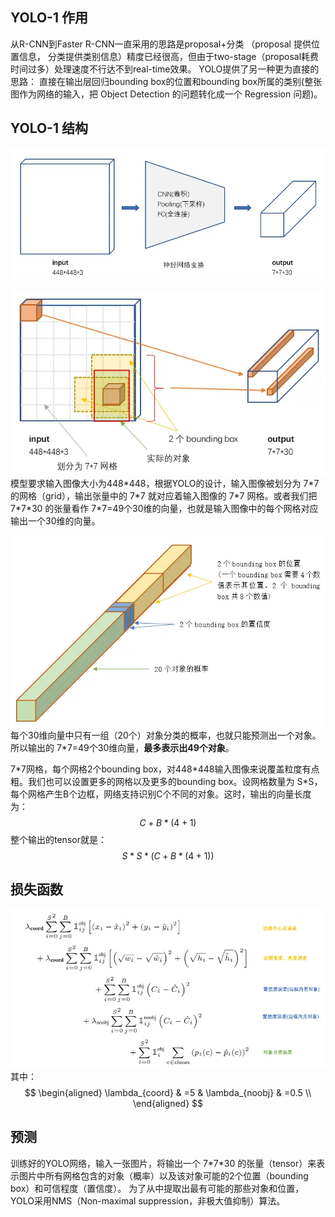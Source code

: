 ## YOLO-1 作用
从R-CNN到Faster R-CNN一直采用的思路是proposal+分类 （proposal 提供位置信息， 分类提供类别信息）精度已经很高，但由于two-stage（proposal耗费时间过多）处理速度不行达不到real-time效果。
YOLO提供了另一种更为直接的思路： 直接在输出层回归bounding box的位置和bounding box所属的类别(整张图作为网络的输入，把 Object Detection 的问题转化成一个 Regression 问题)。


## YOLO-1 结构
![alt text](image.png)

![alt text](image-1.png)
模型要求输入图像大小为448\*448，根据YOLO的设计，输入图像被划分为 7\*7 的网格（grid），输出张量中的 7\*7 就对应着输入图像的 7\*7 网格。或者我们把 7\*7\*30 的张量看作 7\*7=49个30维的向量，也就是输入图像中的每个网格对应输出一个30维的向量。

![alt text](image-2.png)
每个30维向量中只有一组（20个）对象分类的概率，也就只能预测出一个对象。所以输出的 7*7=49个30维向量，**最多表示出49个对象**。

7\*7网格，每个网格2个bounding box，对448\*448输入图像来说覆盖粒度有点粗。我们也可以设置更多的网格以及更多的bounding box。设网格数量为 S*S，每个网格产生B个边框，网络支持识别C个不同的对象。这时，输出的向量长度为：
$$C+B*(4+1)$$
整个输出的tensor就是：
$$S*S*(C+B*(4+1))$$

## 损失函数
![alt text](image-3.png)
其中：
$$
\begin{aligned}
\lambda_{coord} & =5 & \lambda_{noobj} & =0.5 \\
\end{aligned}
$$

## 预测
训练好的YOLO网络，输入一张图片，将输出一个 7\*7\*30 的张量（tensor）来表示图片中所有网格包含的对象（概率）以及该对象可能的2个位置（bounding box）和可信程度（置信度）。
为了从中提取出最有可能的那些对象和位置，YOLO采用NMS（Non-maximal suppression，非极大值抑制）算法。
